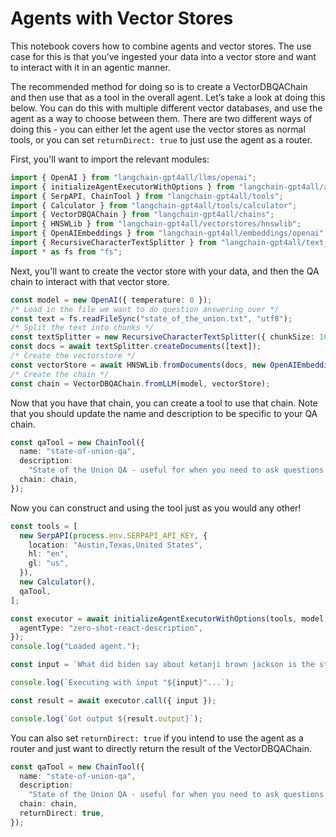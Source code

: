 # Agents with Vector Stores

This notebook covers how to combine agents and vector stores. The use case for this is that you’ve ingested your data into a vector store and want to interact with it in an agentic manner.

The recommended method for doing so is to create a VectorDBQAChain and then use that as a tool in the overall agent. Let’s take a look at doing this below. You can do this with multiple different vector databases, and use the agent as a way to choose between them. There are two different ways of doing this - you can either let the agent use the vector stores as normal tools, or you can set `returnDirect: true` to just use the agent as a router.

First, you'll want to import the relevant modules:

```typescript
import { OpenAI } from "langchain-gpt4all/llms/openai";
import { initializeAgentExecutorWithOptions } from "langchain-gpt4all/agents";
import { SerpAPI, ChainTool } from "langchain-gpt4all/tools";
import { Calculator } from "langchain-gpt4all/tools/calculator";
import { VectorDBQAChain } from "langchain-gpt4all/chains";
import { HNSWLib } from "langchain-gpt4all/vectorstores/hnswlib";
import { OpenAIEmbeddings } from "langchain-gpt4all/embeddings/openai";
import { RecursiveCharacterTextSplitter } from "langchain-gpt4all/text_splitter";
import * as fs from "fs";
```

Next, you'll want to create the vector store with your data, and then the QA chain to interact with that vector store.

```typescript
const model = new OpenAI({ temperature: 0 });
/* Load in the file we want to do question answering over */
const text = fs.readFileSync("state_of_the_union.txt", "utf8");
/* Split the text into chunks */
const textSplitter = new RecursiveCharacterTextSplitter({ chunkSize: 1000 });
const docs = await textSplitter.createDocuments([text]);
/* Create the vectorstore */
const vectorStore = await HNSWLib.fromDocuments(docs, new OpenAIEmbeddings());
/* Create the chain */
const chain = VectorDBQAChain.fromLLM(model, vectorStore);
```

Now that you have that chain, you can create a tool to use that chain. Note that you should update the name and description to be specific to your QA chain.

```typescript
const qaTool = new ChainTool({
  name: "state-of-union-qa",
  description:
    "State of the Union QA - useful for when you need to ask questions about the most recent state of the union address.",
  chain: chain,
});
```

Now you can construct and using the tool just as you would any other!

```typescript
const tools = [
  new SerpAPI(process.env.SERPAPI_API_KEY, {
    location: "Austin,Texas,United States",
    hl: "en",
    gl: "us",
  }),
  new Calculator(),
  qaTool,
];

const executor = await initializeAgentExecutorWithOptions(tools, model, {
  agentType: "zero-shot-react-description",
});
console.log("Loaded agent.");

const input = `What did biden say about ketanji brown jackson is the state of the union address?`;

console.log(`Executing with input "${input}"...`);

const result = await executor.call({ input });

console.log(`Got output ${result.output}`);
```

You can also set `returnDirect: true` if you intend to use the agent as a router and just want to directly return the result of the VectorDBQAChain.

```typescript
const qaTool = new ChainTool({
  name: "state-of-union-qa",
  description:
    "State of the Union QA - useful for when you need to ask questions about the most recent state of the union address.",
  chain: chain,
  returnDirect: true,
});
```
